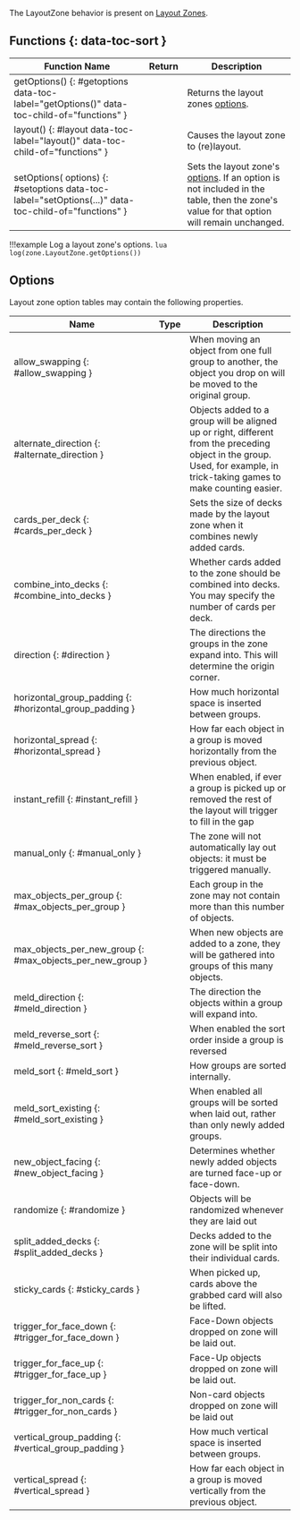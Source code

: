 The LayoutZone behavior is present on [Layout Zones](https://kb.tabletopsimulator.com/game-tools/zone-tools/#layout-zone).

## Functions {: data-toc-sort }

Function Name | Return | Description
-- | -- | --
getOptions() {: #getoptions data-toc-label="getOptions()" data-toc-child-of="functions" } | [<span class="ret tab"></span>](../types.md) | Returns the layout zones [options](#options).
layout() {: #layout data-toc-label="layout()" data-toc-child-of="functions" } | [<span class="ret boo"></span>](../types.md) | Causes the layout zone to (re)layout.
setOptions([<span class="tag tab"></span>](../types.md) options) {: #setoptions data-toc-label="setOptions(...)" data-toc-child-of="functions" } | [<span class="ret boo"></span>](../types.md) | Sets the layout zone's [options](#options). If an option is not included in the table, then the zone's value for that option will remain unchanged.

!!!example
    Log a layout zone's options.
    ```lua
    log(zone.LayoutZone.getOptions())
    ```

## Options

Layout zone option tables may contain the following properties.

Name | Type | Description
-- | -- | --
allow_swapping {: #allow_swapping } | [<span class="tag boo"></span>](../types.md) | When moving an object from one full group to another, the object you drop on will be moved to the original group.
alternate_direction {: #alternate_direction } | [<span class="tag boo"></span>](../types.md) | Objects added to a group will be aligned up or right, different from the preceding object in the group.  Used, for example, in trick-taking games to make counting easier.
cards_per_deck {: #cards_per_deck } | [<span class="tag int"></span>](../types.md) | Sets the size of decks made by the layout zone when it combines newly added cards.
combine_into_decks {: #combine_into_decks } | [<span class="tag boo"></span>](../types.md) | Whether cards added to the zone should be combined into decks.  You may specify the number of cards per deck.
direction {: #direction } | [<span class="tag int"></span>](../types.md) | The directions the groups in the zone expand into.  This will determine the origin corner.
horizontal_group_padding {: #horizontal_group_padding } | [<span class="tag flo"></span>](../types.md) | How much horizontal space is inserted between groups.
horizontal_spread {: #horizontal_spread } | [<span class="tag flo"></span>](../types.md) | How far each object in a group is moved horizontally from the previous object.
instant_refill {: #instant_refill } | [<span class="tag boo"></span>](../types.md) | When enabled, if ever a group is picked up or removed the rest of the layout will trigger to fill in the gap
manual_only {: #manual_only } | [<span class="tag boo"></span>](../types.md) | The zone will not automatically lay out objects: it must be triggered manually.
max_objects_per_group {: #max_objects_per_group } | [<span class="tag int"></span>](../types.md) | Each group in the zone may not contain more than this number of objects.
max_objects_per_new_group {: #max_objects_per_new_group } | [<span class="tag int"></span>](../types.md) | When new objects are added to a zone, they will be gathered into groups of this many objects.
meld_direction {: #meld_direction } | [<span class="tag int"></span>](../types.md) | The direction the objects within a group will expand into.
meld_reverse_sort {: #meld_reverse_sort } | [<span class="tag boo"></span>](../types.md) | When enabled the sort order inside a group is reversed
meld_sort {: #meld_sort } | [<span class="tag int"></span>](../types.md) | How groups are sorted internally.
meld_sort_existing {: #meld_sort_existing } | [<span class="tag boo"></span>](../types.md) | When enabled all groups will be sorted when laid out, rather than only newly added groups.
new_object_facing {: #new_object_facing } | [<span class="tag int"></span>](../types.md) | Determines whether newly added objects are turned face-up or face-down.
randomize {: #randomize } | [<span class="tag boo"></span>](../types.md) | Objects will be randomized whenever they are laid out
split_added_decks {: #split_added_decks } | [<span class="tag boo"></span>](../types.md) | Decks added to the zone will be split into their individual cards.
sticky_cards {: #sticky_cards } | [<span class="tag boo"></span>](../types.md) | When picked up, cards above the grabbed card will also be lifted.
trigger_for_face_down {: #trigger_for_face_down } | [<span class="tag boo"></span>](../types.md) | Face-Down objects dropped on zone will be laid out.
trigger_for_face_up {: #trigger_for_face_up } | [<span class="tag boo"></span>](../types.md) | Face-Up objects dropped on zone will be laid out.
trigger_for_non_cards {: #trigger_for_non_cards } | [<span class="tag boo"></span>](../types.md) | Non-card objects dropped on zone will be laid out
vertical_group_padding {: #vertical_group_padding } | [<span class="tag flo"></span>](../types.md) | How much vertical space is inserted between groups.
vertical_spread {: #vertical_spread } | [<span class="tag flo"></span>](../types.md) | How far each object in a group is moved vertically from the previous object.
